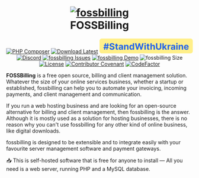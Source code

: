 <h1 align="center">
  <br>
  <a href="https://fossbilling.org/"><img src="https://fossbilling.org/logo.png" alt="fossbilling" width="125"></a>
  <br>
  FOSSBilling
  <br>
</h1>

<div align="center">
  
[![PHP Composer](https://github.com/fossbilling/fossbilling/actions/workflows/php.yml/badge.svg)](https://github.com/fossbilling/fossbilling/actions/workflows/php.yml)
[![Download Latest](https://img.shields.io/github/downloads/fossbilling/fossbilling/total)](https://github.com/fossbilling/fossbilling/releases/latest)
[![Stand With Ukraine](https://raw.githubusercontent.com/vshymanskyy/StandWithUkraine/main/badges/StandWithUkraine.svg)](https://stand-with-ukraine.pp.ua)
[![Discord](https://img.shields.io/discord/747432407757488179?color=%237289FA&logo=discord&logoColor=%23FFF)](https://fossbilling.org/discord)
[![fossbilling Issues](https://img.shields.io/github/issues/fossbilling/fossbilling.svg?style=popout)](https://github.com/fossbilling/fossbilling/issues)
[![fossbilling Demo](https://img.shields.io/badge/fossbilling-demo-blue)](https://demo.fossbilling.org)
![fossbilling Size](https://img.shields.io/github/repo-size/fossbilling/fossbilling.svg?style=popout)
[![License](https://img.shields.io/badge/License-Apache%202.0-blue.svg)](https://opensource.org/licenses/Apache-2.0)
[![Contributor Covenant](https://img.shields.io/badge/Contributor%20Covenant-2.1-4baaaa.svg)](CODE_OF_CONDUCT.md) 
[![CodeFactor](https://www.codefactor.io/repository/github/fossbilling/fossbilling/badge)](https://www.codefactor.io/repository/github/fossbilling/fossbilling)

</div>

**FOSSBilling** is a free open source, billing and client management solution. Whatever the size of your online services business, whether a startup or established, fossbilling can help you to automate your invoicing, incoming payments, and client management and communication.

If you run a web hosting business and are looking for an open-source alternative for billing and client management, then fossbilling is the answer. Although it is mostly used as a solution for hosting businesses, there is no reason why you can't use fossbilling for any other kind of online business, like digital downloads. 

fossbilling is designed to be extensible and to integrate easily with your favourite server management software and payment gateways.

📥 This is self-hosted software that is free for anyone to install — All you need is a web server, running PHP and a MySQL database.

